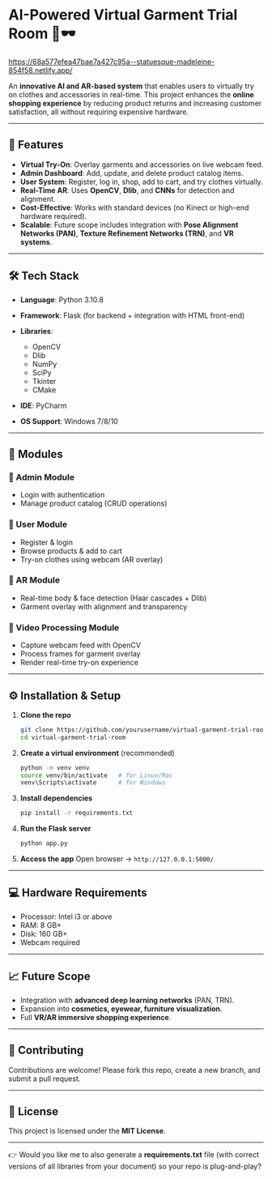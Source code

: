 # AI-Powered Virtual Garment Trial Room 👗🕶️
https://68a577efea47bae7a427c95a--statuesque-madeleine-854f58.netlify.app/

An **innovative AI and AR-based system** that enables users to virtually try on clothes and accessories in real-time. This project enhances the **online shopping experience** by reducing product returns and increasing customer satisfaction, all without requiring expensive hardware.

---

## 🚀 Features

* **Virtual Try-On**: Overlay garments and accessories on live webcam feed.
* **Admin Dashboard**: Add, update, and delete product catalog items.
* **User System**: Register, log in, shop, add to cart, and try clothes virtually.
* **Real-Time AR**: Uses **OpenCV**, **Dlib**, and **CNNs** for detection and alignment.
* **Cost-Effective**: Works with standard devices (no Kinect or high-end hardware required).
* **Scalable**: Future scope includes integration with **Pose Alignment Networks (PAN)**, **Texture Refinement Networks (TRN)**, and **VR systems**.

---

## 🛠️ Tech Stack

* **Language**: Python 3.10.8
* **Framework**: Flask (for backend + integration with HTML front-end)
* **Libraries**:

  * OpenCV
  * Dlib
  * NumPy
  * SciPy
  * Tkinter
  * CMake
* **IDE**: PyCharm
* **OS Support**: Windows 7/8/10

---

## 📂 Modules

### 🔹 Admin Module

* Login with authentication
* Manage product catalog (CRUD operations)

### 🔹 User Module

* Register & login
* Browse products & add to cart
* Try-on clothes using webcam (AR overlay)

### 🔹 AR Module

* Real-time body & face detection (Haar cascades + Dlib)
* Garment overlay with alignment and transparency

### 🔹 Video Processing Module

* Capture webcam feed with OpenCV
* Process frames for garment overlay
* Render real-time try-on experience

---

## ⚙️ Installation & Setup

1. **Clone the repo**

   ```bash
   git clone https://github.com/yourusername/virtual-garment-trial-room.git
   cd virtual-garment-trial-room
   ```

2. **Create a virtual environment** (recommended)

   ```bash
   python -m venv venv
   source venv/bin/activate   # for Linux/Mac
   venv\Scripts\activate      # for Windows
   ```

3. **Install dependencies**

   ```bash
   pip install -r requirements.txt
   ```

4. **Run the Flask server**

   ```bash
   python app.py
   ```

5. **Access the app**
   Open browser → `http://127.0.0.1:5000/`

---

## 💻 Hardware Requirements

* Processor: Intel i3 or above
* RAM: 8 GB+
* Disk: 160 GB+
* Webcam required

---

## 📈 Future Scope

* Integration with **advanced deep learning networks** (PAN, TRN).
* Expansion into **cosmetics, eyewear, furniture visualization**.
* Full **VR/AR immersive shopping experience**.

---

## 🤝 Contributing

Contributions are welcome! Please fork this repo, create a new branch, and submit a pull request.

---

## 📜 License

This project is licensed under the **MIT License**.

---

👉 Would you like me to also generate a **requirements.txt** file (with correct versions of all libraries from your document) so your repo is plug-and-play?
